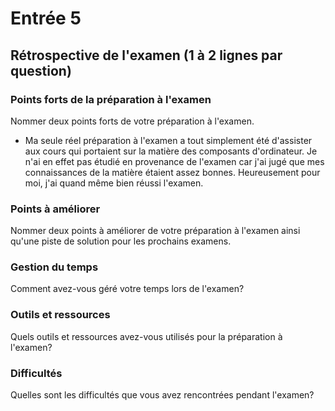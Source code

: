 # Entrée 5
## Rétrospective de l'examen (1 à 2 lignes par question)

### Points forts de la préparation à l'examen
Nommer deux points forts de votre préparation à l'examen. 

- Ma seule réel préparation à l'examen a tout simplement été d'assister aux cours qui portaient sur la matière des composants d'ordinateur. Je n'ai en effet pas étudié en provenance de l'examen car j'ai jugé que mes connaissances de la matière étaient assez bonnes. Heureusement pour moi, j'ai quand même bien réussi l'examen.

### Points à améliorer
Nommer deux points à améliorer de votre préparation à l'examen ainsi qu'une piste de solution pour les prochains examens. 

### Gestion du temps
Comment avez-vous géré votre temps lors de l'examen?

### Outils et ressources
Quels outils et ressources avez-vous utilisés pour la préparation à l'examen?

### Difficultés
Quelles sont les difficultés que vous avez rencontrées pendant l'examen?

